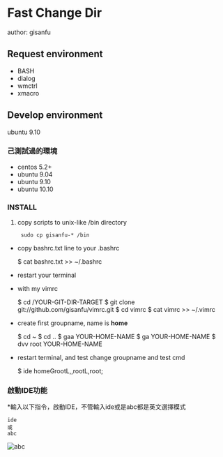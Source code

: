 # Fast Change Dir #

author: gisanfu

## Request environment

- BASH
- dialog
- wmctrl
- xmacro

## Develop environment

ubuntu 9.10

### 己測試過的環境

- centos 5.2+ 
- ubuntu 9.04 
- ubuntu 9.10 
- ubuntu 10.10 

### INSTALL

1. copy scripts to unix-like /bin directory

		sudo cp gisanfu-* /bin

- copy bashrc.txt line to your .bashrc

	$ cat bashrc.txt >> ~/.bashrc

- restart your terminal

- with my vimrc

	$ cd /YOUR-GIT-DIR-TARGET
	$ git clone git://github.com/gisanfu/vimrc.git
	$ cd vimrc
	$ cat vimrc >> ~/.vimrc

- create first groupname, name is **home**

	$ cd ~
	$ cd ..
	$ gaa YOUR-HOME-NAME
	$ ga YOUR-HOME-NAME
	$ dvv root YOUR-HOME-NAME

- restart terminal, and test change groupname and test cmd

	$ ide
	homeGrootL,,rootL,root;

### 啟動IDE功能

*輸入以下指令，啟動IDE，不管輸入ide或是abc都是英文選擇模式

	ide
	或
	abc

![abc](http://pic.pimg.tw/gisanfu/4569bf373a01ac17f245e9cf392035ae.png)
